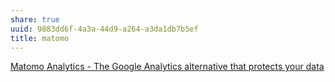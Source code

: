 ```yaml
---
share: true
uuid: 9883dd6f-4a3a-44d9-a264-a3da1db7b5ef
title: matomo
---
```

[Matomo Analytics - The Google Analytics alternative that protects your data](https://matomo.org/)